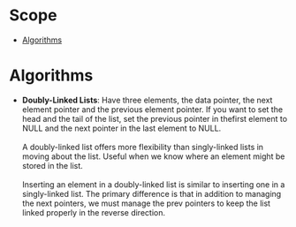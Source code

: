 # Scope
- [Algorithms](#algorithms)


# Algorithms

- **Doubly-Linked Lists**: Have three elements, the data pointer, the next element pointer and the previous element pointer. If you want to set the head and the tail of the list, set the previous pointer in thefirst element to NULL and the next pointer in the last element to NULL. \
\
A doubly-linked list offers more flexibility than singly-linked lists in moving about the list. Useful when we know where an element might be stored in the list. \
\
Inserting an element in a doubly-linked list is similar to inserting one in a singly-linked list. The primary difference is that in addition to managing the next pointers, we must manage the prev pointers to keep the list linked properly in the reverse direction.
